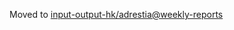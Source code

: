 Moved to [input-output-hk/adrestia@weekly-reports](https://github.com/input-output-hk/adrestia/tree/weekly-reports/2019-05-31)
